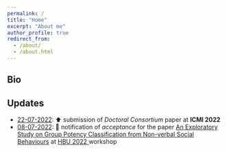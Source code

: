 ```yaml
---
permalink: /
title: "Home"
excerpt: "About me"
author_profile: true
redirect_from: 
  - /about/
  - /about.html
---
```

## Bio

## Updates

* <u>22-07-2022</u>: :arrow_up: submission of *Doctoral Consortium* paper at **ICMI 2022**
* <u>08-07-2022</u>: :closed_book: notification of *acceptance* for the paper <a href='https://nicorb93.github.io/publication/HBU22'> An Exploratory Study on Group Potency Classification from Non-verbal Social Behaviours</a> at <a href='https://www.cmpe.boun.edu.tr/hbu/2022/'> HBU 2022 </a> workshop